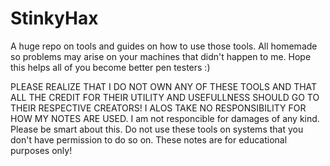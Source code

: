 # StinkyHax
A huge repo on tools and guides on how to use those tools. All homemade so problems may arise on your machines that didn't happen to me. Hope this helps all of you become better pen testers :)

PLEASE REALIZE THAT I DO NOT OWN ANY OF THESE TOOLS AND THAT ALL THE CREDIT FOR THEIR UTILITY AND USEFULLNESS SHOULD GO TO THEIR RESPECTIVE CREATORS! I ALOS TAKE NO RESPONSIBILITY FOR HOW MY NOTES ARE USED. I am not responcible for damages of any kind. Please be smart about this. Do not use these tools on systems that you don't have permission to do so on. These notes are for educational purposes only!
